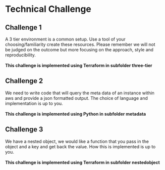 # Technical Challenge #
## Challenge 1 ##
A 3 tier environment is a common setup. Use a tool of your choosing/familiarity create these resources. Please remember we will not be judged on the outcome but more focusing on the approach, style and reproducibility. 
<br/>
<br/>
__This challenge is implemented using Terraform in subfolder  three-tier__
## Challenge 2 ##
We need to write code that will query the meta data of an instance within aws and provide a json formatted output. 
The choice of language and implementation is up to you. 
<br/>
<br/>
__This challenge is implemented using Python in subfolder  metadata__

## Challenge 3 ##
We have a nested object, we would like a function that you pass in the object and a key and get back the value. How this is implemented is up to you. 
<br/>
<br/>
__This challenge is implemented using Terraform in subfolder  nestedobject__

